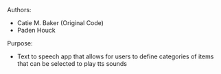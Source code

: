 Authors:
- Catie M. Baker (Original Code)
- Paden Houck

Purpose:
- Text to speech app that allows for users to define categories of items that can be selected to play tts sounds